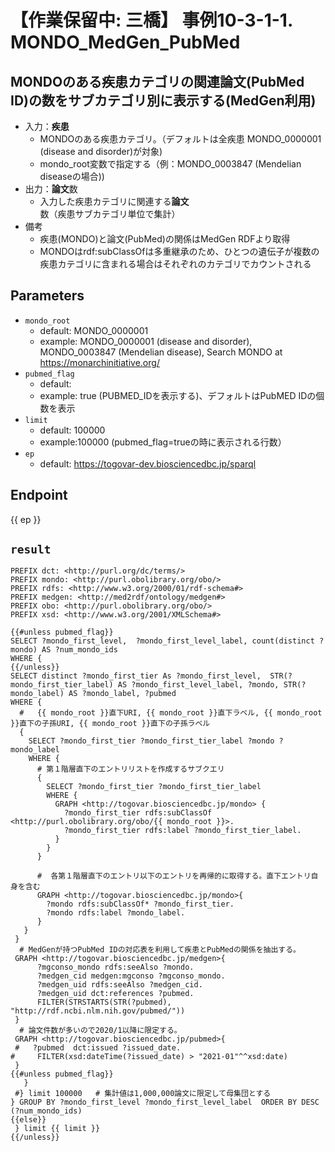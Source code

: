 # 【作業保留中: 三橋】 事例10-3-1-1. MONDO_MedGen_PubMed
## MONDOのある疾患カテゴリの関連論文(PubMed ID)の数をサブカテゴリ別に表示する(MedGen利用)

* 入力：**疾患**
  * MONDOのある疾患カテゴリ。（デフォルトは全疾患 MONDO_0000001 (disease and disorder)が対象)
  * mondo_root変数で指定する（例：MONDO_0003847 (Mendelian diseaseの場合))
* 出力：**論文**数
   * 入力した疾患カテゴリに関連する**論文**数（疾患サブカテゴリ単位で集計）
* 備考
  * 疾患(MONDO)と論文(PubMed)の関係はMedGen RDFより取得
  * MONDOはrdf:subClassOfは多重継承のため、ひとつの遺伝子が複数の疾患カテゴリに含まれる場合はそれぞれのカテゴリでカウントされる

## Parameters

* `mondo_root`
  * default: MONDO_0000001 
  * example: MONDO_0000001 (disease and disorder), MONDO_0003847 (Mendelian disease), Search MONDO at https://monarchinitiative.org/
* `pubmed_flag`
  * default:
  * example: true (PUBMED_IDを表示する)、デフォルトはPubMED IDの個数を表示
 * `limit`
   * default: 100000
   * example:100000 (pubmed_flag=trueの時に表示される行数）
* `ep`
  * default: https://togovar-dev.biosciencedbc.jp/sparql 

## Endpoint

{{ ep }}

## `result`  

```sparql
PREFIX dct: <http://purl.org/dc/terms/>
PREFIX mondo: <http://purl.obolibrary.org/obo/>
PREFIX rdfs: <http://www.w3.org/2000/01/rdf-schema#>
PREFIX medgen: <http://med2rdf/ontology/medgen#>
PREFIX obo: <http://purl.obolibrary.org/obo/>
PREFIX xsd: <http://www.w3.org/2001/XMLSchema#>

{{#unless pubmed_flag}}
SELECT ?mondo_first_level,  ?mondo_first_level_label, count(distinct ?mondo) AS ?num_mondo_ids
WHERE {
{{/unless}}
SELECT distinct ?mondo_first_tier As ?mondo_first_level,  STR(?mondo_first_tier_label) AS ?mondo_first_level_label, ?mondo, STR(?mondo_label) AS ?mondo_label, ?pubmed
WHERE {
  #   {{ mondo_root }}直下URI, {{ mondo_root }}直下ラベル, {{ mondo_root }}直下の子孫URI, {{ mondo_root }}直下の子孫ラベル
  {
    SELECT ?mondo_first_tier ?mondo_first_tier_label ?mondo ?mondo_label
    WHERE {
      # 第１階層直下のエントリリストを作成するサブクエリ
      {
        SELECT ?mondo_first_tier ?mondo_first_tier_label
        WHERE { 
          GRAPH <http://togovar.biosciencedbc.jp/mondo> { 
            ?mondo_first_tier rdfs:subClassOf <http://purl.obolibrary.org/obo/{{ mondo_root }}>.
            ?mondo_first_tier rdfs:label ?mondo_first_tier_label.
          }
        }
      }
  
      #  各第１階層直下のエントリ以下のエントリを再帰的に取得する。直下エントリ自身を含む
      GRAPH <http://togovar.biosciencedbc.jp/mondo>{
        ?mondo rdfs:subClassOf* ?mondo_first_tier.
        ?mondo rdfs:label ?mondo_label.
      }
   }
 }
  # MedGenが持つPubMed IDの対応表を利用して疾患とPubMedの関係を抽出する。
 GRAPH <http://togovar.biosciencedbc.jp/medgen>{
      ?mgconso_mondo rdfs:seeAlso ?mondo.
      ?medgen_cid medgen:mgconso ?mgconso_mondo.
      ?medgen_uid rdfs:seeAlso ?medgen_cid.
      ?medgen_uid dct:references ?pubmed.
      FILTER(STRSTARTS(STR(?pubmed), "http://rdf.ncbi.nlm.nih.gov/pubmed/"))
 } 
  # 論文件数が多いので2020/1以降に限定する。
 GRAPH <http://togovar.biosciencedbc.jp/pubmed>{
 #   ?pubmed  dct:issued ?issued_date.
#     FILTER(xsd:dateTime(?issued_date) > "2021-01"^^xsd:date)
 } 
{{#unless pubmed_flag}}
   }
 #} limit 100000   # 集計値は1,000,000論文に限定して母集団とする
} GROUP BY ?mondo_first_level ?mondo_first_level_label  ORDER BY DESC (?num_mondo_ids)
{{else}}
 } limit {{ limit }}
{{/unless}}
```